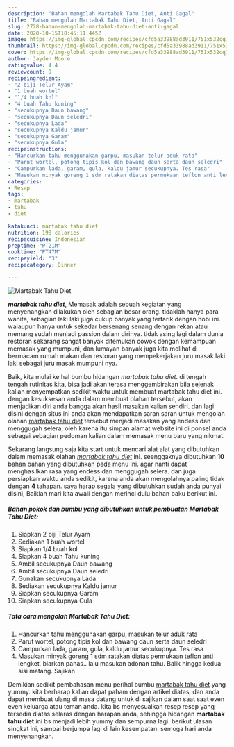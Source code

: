 ```yaml
---
description: "Bahan mengolah Martabak Tahu Diet, Anti Gagal"
title: "Bahan mengolah Martabak Tahu Diet, Anti Gagal"
slug: 2728-bahan-mengolah-martabak-tahu-diet-anti-gagal
date: 2020-10-15T18:45:11.445Z
image: https://img-global.cpcdn.com/recipes/cfd5a33988ad3911/751x532cq70/martabak-tahu-diet-foto-resep-utama.jpg
thumbnail: https://img-global.cpcdn.com/recipes/cfd5a33988ad3911/751x532cq70/martabak-tahu-diet-foto-resep-utama.jpg
cover: https://img-global.cpcdn.com/recipes/cfd5a33988ad3911/751x532cq70/martabak-tahu-diet-foto-resep-utama.jpg
author: Jayden Moore
ratingvalue: 4.4
reviewcount: 9
recipeingredient:
- "2 biji Telur Ayam"
- "1 buah wortel"
- "1/4 buah kol"
- "4 buah Tahu kuning"
- "secukupnya Daun bawang"
- "secukupnya Daun seledri"
- "secukupnya Lada"
- "secukupnya Kaldu jamur"
- "secukupnya Garam"
- "secukupnya Gula"
recipeinstructions:
- "Hancurkan tahu menggunakan garpu, masukan telur aduk rata"
- "Parut wortel, potong tipis kol dan bawang daun serta daun seledri"
- "Campurkan lada, garam, gula, kaldu jamur secukupnya. Tes rasa"
- "Masukan minyak goreng 1 sdm ratakan diatas permukaan teflon anti lengket, biarkan panas.. lalu masukan adonan tahu. Balik hingga kedua sisi matang. Sajikan"
categories:
- Resep
tags:
- martabak
- tahu
- diet

katakunci: martabak tahu diet 
nutrition: 198 calories
recipecuisine: Indonesian
preptime: "PT21M"
cooktime: "PT47M"
recipeyield: "3"
recipecategory: Dinner

---
```



![Martabak Tahu Diet](https://img-global.cpcdn.com/recipes/cfd5a33988ad3911/751x532cq70/martabak-tahu-diet-foto-resep-utama.jpg)

<b><i>martabak tahu diet</i></b>, Memasak adalah sebuah kegiatan yang menyenangkan dilakukan oleh sebagian besar orang. tidaklah hanya para wanita, sebagian laki laki juga cukup banyak yang tertarik dengan hobi ini. walaupun hanya untuk sekedar bersenang senang dengan rekan atau memang sudah menjadi passion dalam dirinya. tidak asing lagi dalam dunia restoran sekarang sangat banyak ditemukan cowok dengan kemampuan memasak yang mumpuni, dan lumayan banyak juga kita melihat di bermacam rumah makan dan restoran yang mempekerjakan juru masak laki laki sebagai juru masak mumpuni nya.



Baik, kita mulai ke hal bumbu hidangan <i>martabak tahu diet</i>. di tengah tengah rutinitas kita, bisa jadi akan terasa menggembirakan bila sejenak kalian menyempatkan sedikit waktu untuk membuat martabak tahu diet ini. dengan kesuksesan anda dalam membuat olahan tersebut, akan menjadikan diri anda bangga akan hasil masakan kalian sendiri. dan lagi disini dengan situs ini anda akan mendapatkan saran saran untuk mengolah olahan <u>martabak tahu diet</u> tersebut menjadi masakan yang endess dan menggugah selera, oleh karena itu simpan alamat website ini di ponsel anda sebagai sebagian pedoman kalian dalam memasak menu baru yang nikmat.


Sekarang langsung saja kita start untuk mencari alat alat yang dibutuhkan dalam memasak olahan <u><i>martabak tahu diet</i></u> ini. seenggaknya dibutuhkan <b>10</b> bahan bahan yang dibutuhkan pada menu ini. agar nanti dapat menghasilkan rasa yang endess dan menggugah selera. dan juga persiapkan waktu anda sedikit, karena anda akan mengolahnya paling tidak dengan <b>4</b> tahapan. saya harap segala yang dibutuhkan sudah anda punyai disini, Baiklah mari kita awali dengan merinci dulu bahan baku berikut ini.

<!--inarticleads1-->

##### Bahan pokok dan bumbu yang dibutuhkan untuk pembuatan Martabak Tahu Diet:

1. Siapkan 2 biji Telur Ayam
1. Sediakan 1 buah wortel
1. Siapkan 1/4 buah kol
1. Siapkan 4 buah Tahu kuning
1. Ambil secukupnya Daun bawang
1. Ambil secukupnya Daun seledri
1. Gunakan secukupnya Lada
1. Sediakan secukupnya Kaldu jamur
1. Siapkan secukupnya Garam
1. Siapkan secukupnya Gula




<!--inarticleads2-->

##### Tata cara mengolah Martabak Tahu Diet:

1. Hancurkan tahu menggunakan garpu, masukan telur aduk rata
1. Parut wortel, potong tipis kol dan bawang daun serta daun seledri
1. Campurkan lada, garam, gula, kaldu jamur secukupnya. Tes rasa
1. Masukan minyak goreng 1 sdm ratakan diatas permukaan teflon anti lengket, biarkan panas.. lalu masukan adonan tahu. Balik hingga kedua sisi matang. Sajikan




Demikian sedikit pembahasan menu perihal bumbu <u>martabak tahu diet</u> yang yummy. kita berharap kalian dapat paham dengan artikel diatas, dan anda dapat membuat ulang di masa datang untuk di sajikan dalam saat saat even even keluarga atau teman anda. kita bs menyesuaikan resep resep yang tersedia diatas selaras dengan harapan anda, sehingga hidangan <b>martabak tahu diet</b> ini bs menjadi lebih yummy dan sempurna lagi. berikut ulasan singkat ini, sampai berjumpa lagi di lain kesempatan. semoga hari anda menyenangkan.
